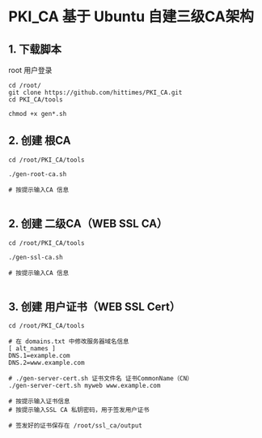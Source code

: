 # PKI_CA 基于 Ubuntu 自建三级CA架构

## 1. 下载脚本
root 用户登录 <br>
``` shell
cd /root/
git clone https://github.com/hittimes/PKI_CA.git
cd PKI_CA/tools

chmod +x gen*.sh
```


## 2. 创建 根CA

``` shell
cd /root/PKI_CA/tools

./gen-root-ca.sh

# 按提示输入CA 信息


```

## 2. 创建 二级CA（WEB SSL CA）

``` shell
cd /root/PKI_CA/tools

./gen-ssl-ca.sh

# 按提示输入CA 信息


```


## 3. 创建 用户证书（WEB SSL Cert）

``` shell
cd /root/PKI_CA/tools

# 在 domains.txt 中修改服务器域名信息
[ alt_names ]
DNS.1=example.com
DNS.2=www.example.com

# ./gen-server-cert.sh 证书文件名 证书CommonName（CN）
./gen-server-cert.sh myweb www.example.com

# 按提示输入证书信息
# 按提示输入SSL CA 私钥密码，用于签发用户证书

# 签发好的证书保存在 /root/ssl_ca/output

```